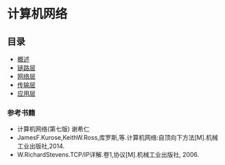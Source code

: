 # 计算机网络 # 
## 目录
- [概述](https://github.com/ChenLiang-Vic/Personal-notes/blob/master/%E8%AE%A1%E7%AE%97%E6%9C%BA%E7%BD%91%E7%BB%9C/doc/%E8%AE%A1%E7%AE%97%E6%9C%BA%E7%BD%91%E7%BB%9C%E5%9F%BA%E6%9C%AC%E6%A6%82%E5%BF%B5.mdhttps://github.com/ChenLiang-Vic/Personal-notes/blob/master/%E8%AE%A1%E7%AE%97%E6%9C%BA%E7%BD%91%E7%BB%9C/doc/%E8%AE%A1%E7%AE%97%E6%9C%BA%E7%BD%91%E7%BB%9C%E5%9F%BA%E6%9C%AC%E6%A6%82%E5%BF%B5.md)  
- [链路层](https://github.com/ChenLiang-Vic/Personal-notes/blob/master/%E8%AE%A1%E7%AE%97%E6%9C%BA%E7%BD%91%E7%BB%9C/doc/%E9%93%BE%E8%B7%AF%E5%B1%82.md)  
- [网络层](https://github.com/ChenLiang-Vic/Personal-notes/blob/master/%E8%AE%A1%E7%AE%97%E6%9C%BA%E7%BD%91%E7%BB%9C/doc/%E7%BD%91%E7%BB%9C%E5%B1%82.md)
- [传输层](https://github.com/ChenLiang-Vic/Personal-notes/blob/master/%E8%AE%A1%E7%AE%97%E6%9C%BA%E7%BD%91%E7%BB%9C/doc/%E4%BC%A0%E8%BE%93%E5%B1%82.md)
- [应用层](https://github.com/ChenLiang-Vic/Personal-notes/blob/master/%E8%AE%A1%E7%AE%97%E6%9C%BA%E7%BD%91%E7%BB%9C/doc/%E5%BA%94%E7%94%A8%E5%B1%82.md)


### 参考书籍
- 计算机网络(第七版)  谢希仁
- JamesF.Kurose,KeithW.Ross,库罗斯,等.计算机网络:自顶向下方法[M].机械工业出版社,2014. 
- W.RichardStevens.TCP/IP详解.卷1,协议[M].机械工业出版社, 2006.